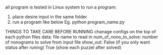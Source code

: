 all program is tested in Linux system
to run a program:
1. place desire input in the same folder 
2. run a program like below 
Eg. python program_name.py

THINGS TO TAKE CARE BEFORE RUNNING
chanage configs on the top of each python files
data: file name to read in
num_of_nono_to_solve: number of nonograms to solve from input file
show_out: False (if you only want status after runing)
          True (show each puzzel after solved)
